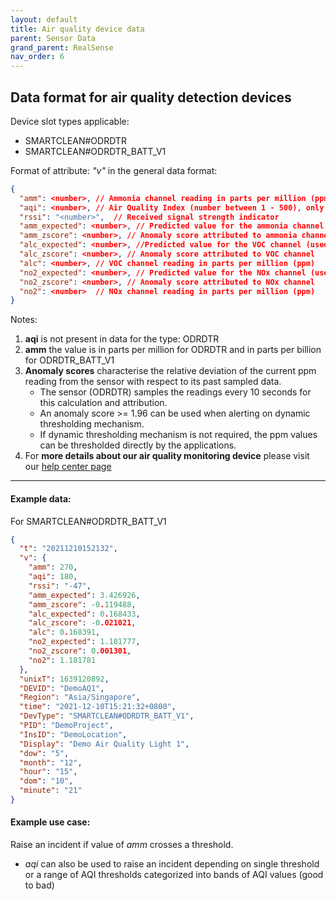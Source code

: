 ```yaml
---
layout: default
title: Air quality device data
parent: Sensor Data
grand_parent: RealSense
nav_order: 6
---
```


## Data format for air quality detection devices

Device slot types applicable: 
- SMARTCLEAN#ODRDTR
- SMARTCLEAN#ODRDTR_BATT_V1

Format of attribute: *"v"* in the general data format:
```json
{
  "amm": <number>, // Ammonia channel reading in parts per million (ppm).
  "aqi": <number>, // Air Quality Index (number between 1 - 500), only present for ODRDTR_BATT_V1
  "rssi": "<number>",  // Received signal strength indicator
  "amm_expected": <number>, // Predicted value for the ammonia channel (used to generate "amm_zscore")
  "amm_zscore": <number>, // Anomaly score attributed to ammonia channel
  "alc_expected": <number>, //Predicted value for the VOC channel (used to generate "alc_zscore")
  "alc_zscore": <number>, // Anomaly score attributed to VOC channel
  "alc": <number>, // VOC channel reading in parts per million (ppm)
  "no2_expected": <number>, // Predicted value for the NOx channel (used to generate "no2_zscore")
  "no2_zscore": <number>, // Anomaly score attributed to NOx channel
  "no2": <number>  // NOx channel reading in parts per million (ppm)
}
```
Notes:
1. **aqi** is not present in data for the type: ODRDTR
2. **amm** the value is in parts per million for ODRDTR and in parts per billion for ODRDTR_BATT_V1
3. **Anomaly scores** characterise the relative deviation of the current ppm reading from the sensor with 
respect to its past sampled data. 
   - The sensor (ODRDTR) samples the readings every 10 seconds for this calculation and attribution. 
   - An anomaly score >= 1.96 can be used when alerting on dynamic thresholding mechanism. 
   - If dynamic thresholding mechanism is not required, the ppm values can be thresholded directly by the applications.
4. For **more details about our air quality monitoring device** 
please visit our [help center page](https://helpcenter-smartclean.webflow.io/help-installation/od-wf-1901-how-it-works)

---

#### Example data:
For SMARTCLEAN#ODRDTR_BATT_V1

```json
{
  "t": "20211210152132",
  "v": {
    "amm": 270,
    "aqi": 180, 
    "rssi": "-47", 
    "amm_expected": 3.426926, 
    "amm_zscore": -0.119488, 
    "alc_expected": 0.168433, 
    "alc_zscore": -0.021021, 
    "alc": 0.168391, 
    "no2_expected": 1.181777, 
    "no2_zscore": 0.001301, 
    "no2": 1.181781
  },
  "unixT": 1639120892,
  "DEVID": "DemoAQ1",
  "Region": "Asia/Singapore",
  "time": "2021-12-10T15:21:32+0800",
  "DevType": "SMARTCLEAN#ODRDTR_BATT_V1",
  "PID": "DemoProject",
  "InsID": "DemoLocation",
  "Display": "Demo Air Quality Light 1",
  "dow": "5",
  "month": "12",
  "hour": "15",
  "dom": "10",
  "minute": "21"
}
```

#### Example use case:
Raise an incident if value of *amm* crosses a threshold.
- *aqi* can also be used to raise an incident depending on single threshold or 
a range of AQI thresholds categorized into bands of AQI values (good to bad)

